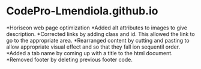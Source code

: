# CodePro-Lmendiola.github.io

*Horiseon web page optimization
*Added alt attributes to images to give description.
*Corrected links by adding class and id. This allowed the link to go to the appropriate area.
*Rearranged content by cutting and pasting to allow appropriate visual effect and so that they fall ion sequentil order.
*Added a tab name by coming up with a title to the html document.
*Removed footer by deleting previous footer code.
